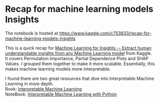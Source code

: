 
# Recap for machine learning models Insights

The notebook is hosted at https://www.kaggle.com/c753833/recap-for-machine-learning-models-insights

This is a quick recap for [Machine Learning for Insights -- Extract human understandable insights from any Machine Learning model](https://www.kaggle.com/learn/machine-learning-for-insights) from Kaggle.  
It covers Permutation Importance, Partial Dependence Plots and SHAP Values. I grouped them together to make it more scalable. Essentially, this makes machine learning models more interpretable. 

I found there are two great resources that dive into Interpretable Machine Learning in more depth.   
Book: [Interpretable Machine Learning](https://christophm.github.io/interpretable-ml-book/)  
NoteBook: [Interpretable Machine Learning with Python](http://savvastjortjoglou.com/intrepretable-machine-learning-nfl-combine.html)


